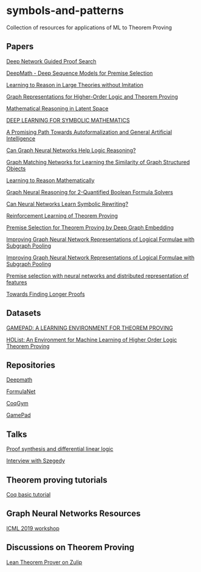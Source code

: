 # symbols-and-patterns
Collection of resources for applications of ML to Theorem Proving

## Papers
[Deep Network Guided Proof Search](https://arxiv.org/pdf/1701.06972.pdf)

[DeepMath - Deep Sequence Models for Premise Selection](https://arxiv.org/pdf/1606.04442.pdf)

[Learning to Reason in Large Theories without Imitation](https://arxiv.org/pdf/1905.10501.pdf)

[Graph Representations for Higher-Order Logic and Theorem Proving](https://arxiv.org/abs/1905.10006)

[Mathematical Reasoning in Latent Space](https://arxiv.org/pdf/1909.11851v1.pdf)

[DEEP LEARNING FOR SYMBOLIC MATHEMATICS](https://openreview.net/pdf?id=S1eZYeHFDS)

[A Promising Path Towards Autoformalization and General Artificial Intelligence](https://t.co/ENf4VX3LzP?amp=1)

[Can Graph Neural Networks Help Logic Reasoning?](https://arxiv.org/abs/1906.02111)

[Graph Matching Networks for Learning the Similarity of Graph Structured Objects](https://arxiv.org/abs/1904.12787v1)

[Learning to Reason Mathematically](https://graphreason.github.io/papers/26.pdf)

[Graph Neural Reasoning for 2-Quantified Boolean Formula Solvers](https://graphreason.github.io/papers/11.pdf)

[Can Neural Networks Learn Symbolic Rewriting?](https://graphreason.github.io/papers/40.pdf)

[Reinforcement Learning of Theorem Proving](https://papers.nips.cc/paper/8098-reinforcement-learning-of-theorem-proving)

[Premise Selection for Theorem Proving by Deep Graph Embedding](https://papers.nips.cc/paper/6871-premise-selection-for-theorem-proving-by-deep-graph-embedding.pdf)

[Improving Graph Neural Network Representations of Logical Formulae with Subgraph Pooling](https://arxiv.org/pdf/1911.06904.pdf)

 [Improving Graph Neural Network Representations of Logical Formulae with Subgraph Pooling
](https://arxiv.org/abs/1911.06904)
 
 [Premise selection with neural networks and distributed representation of features
](https://arxiv.org/abs/1807.10268)
 
 [Towards Finding Longer Proofs](https://arxiv.org/abs/1905.13100)
 
 
## Datasets

[GAMEPAD: A LEARNING ENVIRONMENT FOR THEOREM PROVING](https://openreview.net/pdf?id=r1xwKoR9Y7)

[HOList: An Environment for Machine Learning of Higher Order Logic Theorem Proving](http://proceedings.mlr.press/v97/bansal19a.html)

## Repositories
[Deepmath](https://github.com/tensorflow/deepmath)

[FormulaNet](https://github.com/princeton-vl/FormulaNet)

[CoqGym](https://github.com/princeton-vl/CoqGym)

[GamePad](https://github.com/ml4tp/gamepad)
## Talks
[Proof synthesis and differential linear logic](https://www.youtube.com/watch?v=IW4LjjAWrO4)

[Interview with Szegedy](https://www.youtube.com/watch?v=p_UXra-_ORQ&feature=youtu.be)

## Theorem proving tutorials
[Coq basic tutorial](https://www.youtube.com/channel/UCx9SG4xrWGD21YH_NiEctWw/videos)

## Graph Neural Networks Resources
[ICML 2019 workshop](https://graphreason.github.io/schedule.html)


## Discussions on Theorem Proving
[Lean Theorem Prover on Zulip](https://leanprover-community.github.io/archive/113488general/41431AIandtheoremproving.html)


